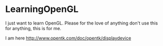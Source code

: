 LearningOpenGL
==============

I just want to learn OpenGL.  Please for the love of anything don't use this for anything, this is for me.

I am here http://www.opentk.com/doc/opentk/displaydevice 